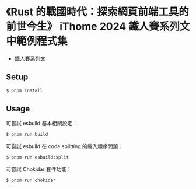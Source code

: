 # 《Rust 的戰國時代：探索網頁前端工具的前世今生》 iThome 2024 鐵人賽系列文中範例程式集

- [鐵人賽系列文](https://ithelp.ithome.com.tw/users/20169399/ironman/8023)

## Setup

```bash
$ pnpm install
```

## Usage

可嘗試 esbuild 基本相關設定：

```bash
$ pnpm run build
```

可嘗試 esbuild 在 code splitting 的載入順序問題：
```bash
$ pnpm run esbuild:split
```


可嘗試 Chokidar 套件功能：
```bash
$ pnpm run chokidar
```
